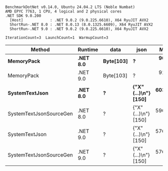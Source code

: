 ```

BenchmarkDotNet v0.14.0, Ubuntu 24.04.2 LTS (Noble Numbat)
AMD EPYC 7763, 1 CPU, 4 logical and 2 physical cores
.NET SDK 9.0.200
  [Host]            : .NET 9.0.2 (9.0.225.6610), X64 RyuJIT AVX2
  ShortRun-.NET 8.0 : .NET 8.0.13 (8.0.1325.6609), X64 RyuJIT AVX2
  ShortRun-.NET 9.0 : .NET 9.0.2 (9.0.225.6610), X64 RyuJIT AVX2

IterationCount=3  LaunchCount=1  WarmupCount=3  

```
| Method                  | Runtime  | data      | json                 | Mean      | Error     | StdDev   | Min       | Max       | Gen0   | Allocated |
|------------------------ |--------- |---------- |--------------------- |----------:|----------:|---------:|----------:|----------:|-------:|----------:|
| **MemoryPack**              | **.NET 8.0** | **Byte[103]** | **?**                    |  **90.36 ns** |  **9.674 ns** | **0.530 ns** |  **89.78 ns** |  **90.82 ns** | **0.0148** |     **248 B** |
| MemoryPack              | .NET 9.0 | Byte[103] | ?                    |  91.25 ns |  4.084 ns | 0.224 ns |  91.08 ns |  91.50 ns | 0.0148 |     248 B |
| **SystemTextJson**          | **.NET 8.0** | **?**         | **{&quot;X&quot;(...)\\n&quot;} [150]** | **603.32 ns** | **26.950 ns** | **1.477 ns** | **601.89 ns** | **604.84 ns** | **0.0143** |     **248 B** |
| SystemTextJsonSourceGen | .NET 8.0 | ?         | {&quot;X&quot;(...)\\n&quot;} [150] | 596.57 ns | 13.552 ns | 0.743 ns | 595.71 ns | 597.01 ns | 0.0143 |     248 B |
| SystemTextJson          | .NET 9.0 | ?         | {&quot;X&quot;(...)\\n&quot;} [150] | 576.60 ns |  8.886 ns | 0.487 ns | 576.05 ns | 576.97 ns | 0.0143 |     248 B |
| SystemTextJsonSourceGen | .NET 9.0 | ?         | {&quot;X&quot;(...)\\n&quot;} [150] | 576.98 ns | 36.196 ns | 1.984 ns | 574.86 ns | 578.79 ns | 0.0143 |     248 B |
